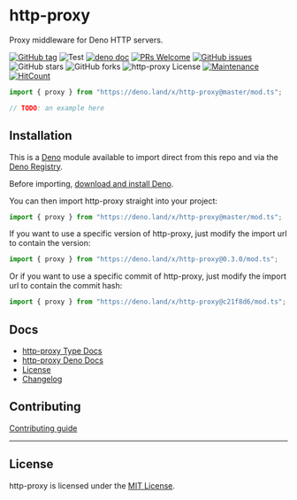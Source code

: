 # http-proxy

Proxy middleware for Deno HTTP servers.

[![GitHub tag](https://img.shields.io/github/tag/asos-craigmorten/http-proxy)](https://github.com/asos-craigmorten/http-proxy/tags/) ![Test](https://github.com/asos-craigmorten/http-proxy/workflows/Test/badge.svg) [![deno doc](https://doc.deno.land/badge.svg)](https://doc.deno.land/https/deno.land/x/httpProxy/mod.ts) [![PRs Welcome](https://img.shields.io/badge/PRs-welcome-brightgreen.svg)](http://makeapullrequest.com) [![GitHub issues](https://img.shields.io/github/issues/asos-craigmorten/http-proxy)](https://img.shields.io/github/issues/asos-craigmorten/http-proxy)
![GitHub stars](https://img.shields.io/github/stars/asos-craigmorten/http-proxy) ![GitHub forks](https://img.shields.io/github/forks/asos-craigmorten/http-proxy) ![http-proxy License](https://img.shields.io/github/license/asos-craigmorten/http-proxy) [![Maintenance](https://img.shields.io/badge/Maintained%3F-yes-green.svg)](https://GitHub.com/asos-craigmorten/http-proxy/graphs/commit-activity) [![HitCount](http://hits.dwyl.com/asos-craigmorten/http-proxy.svg)](http://hits.dwyl.com/asos-craigmorten/http-proxy)

```ts
import { proxy } from "https://deno.land/x/http-proxy@master/mod.ts";

// TODO: an example here
```

## Installation

This is a [Deno](https://deno.land/) module available to import direct from this repo and via the [Deno Registry](https://deno.land/x).

Before importing, [download and install Deno](https://deno.land/#installation).

You can then import http-proxy straight into your project:

```ts
import { proxy } from "https://deno.land/x/http-proxy@master/mod.ts";
```

If you want to use a specific version of http-proxy, just modify the import url to contain the version:

```ts
import { proxy } from "https://deno.land/x/http-proxy@0.3.0/mod.ts";
```

Or if you want to use a specific commit of http-proxy, just modify the import url to contain the commit hash:

```ts
import { proxy } from "https://deno.land/x/http-proxy@c21f8d6/mod.ts";
```

## Docs

- [http-proxy Type Docs](https://asos-craigmorten.github.io/http-proxy/)
- [http-proxy Deno Docs](https://doc.deno.land/https/deno.land/x/http-proxy/mod.ts)
- [License](https://github.com/asos-craigmorten/http-proxy/blob/master/LICENSE.md)
- [Changelog](https://github.com/asos-craigmorten/http-proxy/blob/master/.github/CHANGELOG.md)

## Contributing

[Contributing guide](https://github.com/asos-craigmorten/http-proxy/blob/master/.github/CONTRIBUTING.md)

---

## License

http-proxy is licensed under the [MIT License](./LICENSE.md).
